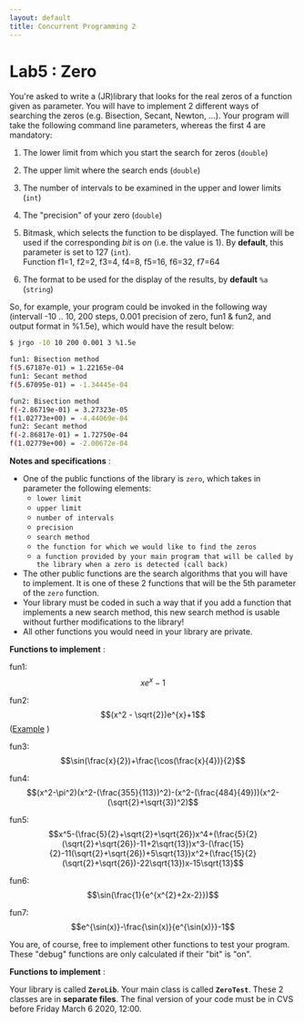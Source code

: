 ```yaml
---
layout: default
title: Concurrent Programming 2
---
```


# Lab5 : Zero

You're asked to write a (JR)library that looks for the real zeros of a function given as parameter.  You will have to implement 2 different ways of searching the zeros (e.g. Bisection, Secant, Newton, ...). Your program will take the following command line parameters, whereas the first 4 are mandatory: 


1) The lower limit from which you start the search for zeros (`double`)

2) The upper limit where the search ends (`double`)

3) The number of intervals to be examined in the upper and lower limits (`int`)

4) The "precision" of your zero (`double`)

5) Bitmask, which selects the function to be displayed. The function will be used if the corresponding _bit_ is _on_ (i.e. the value is 1). By **default**, this parameter is set to 127 (`int`).
<br>Function f1=1, f2=2, f3=4, f4=8, f5=16, f6=32, f7=64

6) The format to be used for the display of the results, by **default** `%a` (`string`)


So, for example, your program could be invoked in the following way (intervall -10 .. 10, 200 steps, 0.001 precision of zero, fun1 & fun2, and output format in %1.5e), which would have the result below:

```bash
$ jrgo -10 10 200 0.001 3 %1.5e

fun1: Bisection method
f(5.67187e-01) = 1.22165e-04
fun1: Secant method
f(5.67095e-01) = -1.34445e-04

fun2: Bisection method
f(-2.86719e-01) = 3.27323e-05
f(1.02773e+00) = -4.44069e-04
fun2: Secant method
f(-2.86817e-01) = 1.72750e-04
f(1.02779e+00) = -2.00672e-04
```

**Notes and specifications** :

- One of the public functions of the library is `zero`, which takes in parameter the following elements: 
  - `lower limit`
  - `upper limit`
  - `number of intervals`
  -  `precision`
  -  `search method`
  - `the function for which we would like to find the zeros`
  - `a function provided by your main program that will be called by the library when a zero is detected (call back)`
- The other public functions are the search algorithms that you will have to implement. It is one of these 2 functions that will be the 5th parameter of the `zero` function.
- Your library must be coded in such a way that if you add a function that implements a new search method, this new search method is usable without further modifications to the library!
- All other functions you would need in your library are private.



**Functions to implement** :

fun1: $$xe^{x}-1$$

fun2: $$(x^2 - \sqrt{2})e^{x}+1$$   ([Example](https://www.wolframcloud.com/objects/dcae3828-04a3-4395-ba02-8ef05e2f01fb) )

fun3: $$\sin(\frac{x}{2})+\frac{\cos(\frac{x}{4})}{2}$$

fun4: $$(x^2-\pi^2)(x^2-(\frac{355}{113})^2)-(x^2-(\frac{484}{49}))(x^2-(\sqrt{2}+\sqrt{3})^2)$$

fun5: $$x^5-(\frac{5}{2}+\sqrt{2}+\sqrt{26})x^4+(\frac{5}{2}(\sqrt{2}+\sqrt{26})-11+2\sqrt{13})x^3-(\frac{15}{2}-11(\sqrt{2}+\sqrt{26})+5\sqrt{13})x^2+(\frac{15}{2}(\sqrt{2}+\sqrt{26})-22\sqrt{13})x-15\sqrt{13}$$

fun6: $$\sin(\frac{1}{e^{x^{2}+2x-2}})$$

fun7: $$e^{\sin(x)}-\frac{\sin(x)}{e^{\sin(x)}}-1$$

You are, of course, free to implement other functions to test your program. These "debug" functions are only calculated if their "bit" is "on".

**Functions to implement** :

Your library is called **`ZeroLib`**.  Your main class is called **`ZeroTest`**.  These 2 classes are in **separate files**.  The final version of your code must be in CVS before Friday March 6 2020, 12:00.
